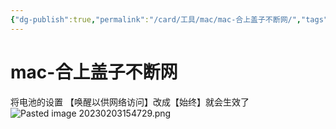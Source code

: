```yaml
---
{"dg-publish":true,"permalink":"/card/工具/mac/mac-合上盖子不断网/","tags":["mac"],"noteIcon":"2","created":"2023-02-03T15:47:28+08:00","updated":"2024-09-26T15:31:56+08:00"}
---
```



# mac-合上盖子不断网

将电池的设置 【唤醒以供网络访问】改成【始终】就会生效了
![Pasted image 20230203154729.png](/img/user/attachs/Pasted%20image%2020230203154729.png)
